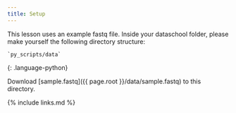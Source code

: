 ```yaml
---
title: Setup
---
```

This lesson uses an example fastq file. Inside your dataschool folder, please make yourself the following directory structure:

~~~
`py_scripts/data`
~~~
{: .language-python}

Download [sample.fastq]({{ page.root }}/data/sample.fastq) to this directory.

{% include links.md %}

